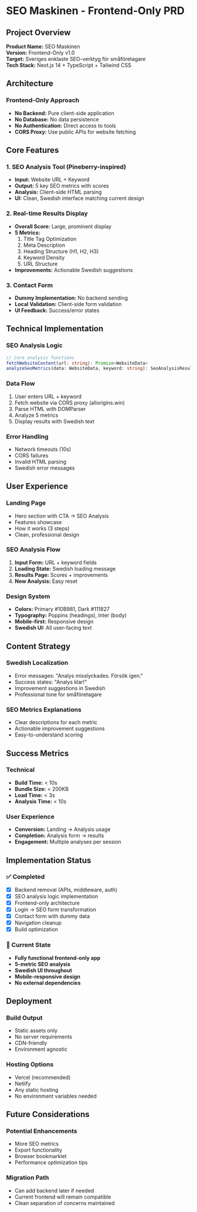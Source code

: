 # SEO Maskinen - Frontend-Only PRD

## Project Overview

**Product Name:** SEO Maskinen  
**Version:** Frontend-Only v1.0  
**Target:** Sveriges enklaste SEO-verktyg för småföretagare  
**Tech Stack:** Next.js 14 + TypeScript + Tailwind CSS  

## Architecture

### Frontend-Only Approach
- **No Backend:** Pure client-side application
- **No Database:** No data persistence
- **No Authentication:** Direct access to tools
- **CORS Proxy:** Use public APIs for website fetching

## Core Features

### 1. SEO Analysis Tool (Pineberry-inspired)
- **Input:** Website URL + Keyword
- **Output:** 5 key SEO metrics with scores
- **Analysis:** Client-side HTML parsing
- **UI:** Clean, Swedish interface matching current design

### 2. Real-time Results Display
- **Overall Score:** Large, prominent display
- **5 Metrics:**
  1. Title Tag Optimization
  2. Meta Description
  3. Heading Structure (H1, H2, H3)
  4. Keyword Density
  5. URL Structure
- **Improvements:** Actionable Swedish suggestions

### 3. Contact Form
- **Dummy Implementation:** No backend sending
- **Local Validation:** Client-side form validation
- **UI Feedback:** Success/error states

## Technical Implementation

### SEO Analysis Logic
```typescript
// Core analysis functions
fetchWebsiteContent(url: string): Promise<WebsiteData>
analyzeSeoMetrics(data: WebsiteData, keyword: string): SeoAnalysisResult
```

### Data Flow
1. User enters URL + keyword
2. Fetch website via CORS proxy (allorigins.win)
3. Parse HTML with DOMParser
4. Analyze 5 metrics
5. Display results with Swedish text

### Error Handling
- Network timeouts (10s)
- CORS failures
- Invalid HTML parsing
- Swedish error messages

## User Experience

### Landing Page
- Hero section with CTA → SEO Analysis
- Features showcase
- How it works (3 steps)
- Clean, professional design

### SEO Analysis Flow
1. **Input Form:** URL + keyword fields
2. **Loading State:** Swedish loading message
3. **Results Page:** Scores + improvements
4. **New Analysis:** Easy reset

### Design System
- **Colors:** Primary #10B981, Dark #111827
- **Typography:** Poppins (headings), Inter (body)
- **Mobile-first:** Responsive design
- **Swedish UI:** All user-facing text

## Content Strategy

### Swedish Localization
- Error messages: "Analys misslyckades. Försök igen."
- Success states: "Analys klar!"
- Improvement suggestions in Swedish
- Professional tone for småföretagare

### SEO Metrics Explanations
- Clear descriptions for each metric
- Actionable improvement suggestions
- Easy-to-understand scoring

## Success Metrics

### Technical
- **Build Time:** < 10s
- **Bundle Size:** < 200KB
- **Load Time:** < 3s
- **Analysis Time:** < 10s

### User Experience
- **Conversion:** Landing → Analysis usage
- **Completion:** Analysis form → results
- **Engagement:** Multiple analyses per session

## Implementation Status

### ✅ Completed
- [x] Backend removal (APIs, middleware, auth)
- [x] SEO analysis logic implementation
- [x] Frontend-only architecture
- [x] Login → SEO form transformation
- [x] Contact form with dummy data
- [x] Navigation cleanup
- [x] Build optimization

### 🎯 Current State
- **Fully functional frontend-only app**
- **5-metric SEO analysis**
- **Swedish UI throughout**
- **Mobile-responsive design**
- **No external dependencies**

## Deployment

### Build Output
- Static assets only
- No server requirements
- CDN-friendly
- Environment agnostic

### Hosting Options
- Vercel (recommended)
- Netlify
- Any static hosting
- No environment variables needed

## Future Considerations

### Potential Enhancements
- More SEO metrics
- Export functionality
- Browser bookmarklet
- Performance optimization tips

### Migration Path
- Can add backend later if needed
- Current frontend will remain compatible
- Clean separation of concerns maintained
